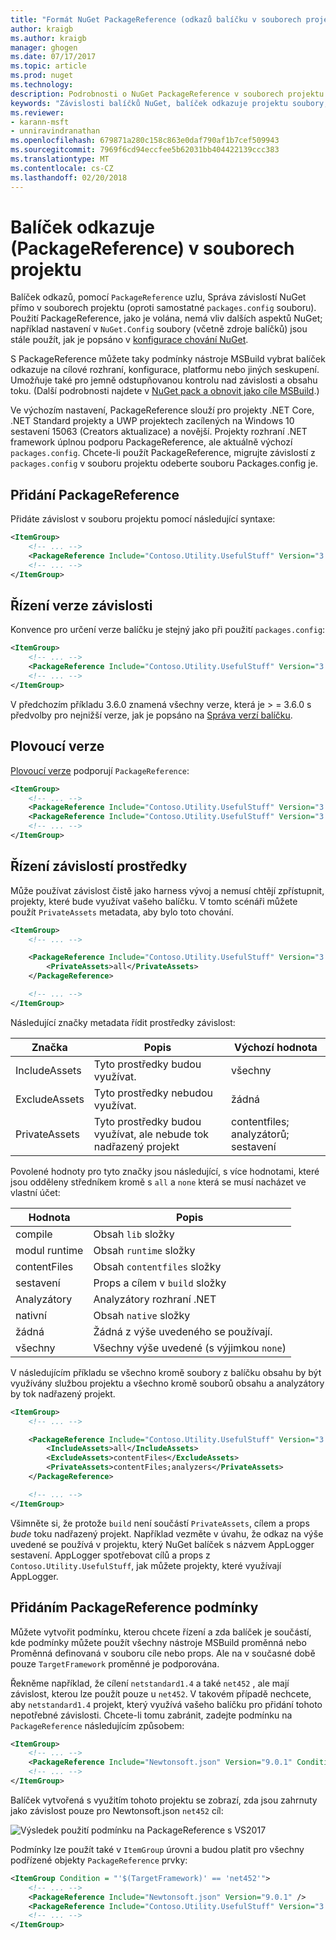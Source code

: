 ```yaml
---
title: "Formát NuGet PackageReference (odkazů balíčku v souborech projektu) | Microsoft Docs"
author: kraigb
ms.author: kraigb
manager: ghogen
ms.date: 07/17/2017
ms.topic: article
ms.prod: nuget
ms.technology: 
description: Podrobnosti o NuGet PackageReference v souborech projektu podporuje NuGet 4.0 + a VS2017 a .NET Core 2.0
keywords: "Závislosti balíčků NuGet, balíček odkazuje projektu soubory, PackageReference, souboru packages.config, VS2017, Visual Studio 2017, NuGet 4, .NET Core 2.0"
ms.reviewer:
- karann-msft
- unniravindranathan
ms.openlocfilehash: 679871a280c158c863e0daf790af1b7cef509943
ms.sourcegitcommit: 7969f6cd94eccfee5b62031bb404422139ccc383
ms.translationtype: MT
ms.contentlocale: cs-CZ
ms.lasthandoff: 02/20/2018
---
```

# <a name="package-references-packagereference-in-project-files"></a>Balíček odkazuje (PackageReference) v souborech projektu

Balíček odkazů, pomocí `PackageReference` uzlu, Správa závislostí NuGet přímo v souborech projektu (oproti samostatné `packages.config` souboru). Použití PackageReference, jako je volána, nemá vliv dalších aspektů NuGet; například nastavení v `NuGet.Config` soubory (včetně zdroje balíčků) jsou stále použít, jak je popsáno v [konfigurace chování NuGet](configuring-nuget-behavior.md).

S PackageReference můžete taky podmínky nástroje MSBuild vybrat balíček odkazuje na cílové rozhraní, konfigurace, platformu nebo jiných seskupení. Umožňuje také pro jemně odstupňovanou kontrolu nad závislosti a obsahu toku. (Další podrobnosti najdete v [NuGet pack a obnovit jako cíle MSBuild](../reference/msbuild-targets.md).)

Ve výchozím nastavení, PackageReference slouží pro projekty .NET Core, .NET Standard projekty a UWP projektech zacílených na Windows 10 sestavení 15063 (Creators aktualizace) a novější. Projekty rozhraní .NET framework úplnou podporu PackageReference, ale aktuálně výchozí `packages.config`. Chcete-li použít PackageReference, migrujte závislostí z `packages.config` v souboru projektu odeberte souboru Packages.config je.

## <a name="adding-a-packagereference"></a>Přidání PackageReference

Přidáte závislost v souboru projektu pomocí následující syntaxe:

```xml
<ItemGroup>
    <!-- ... -->
    <PackageReference Include="Contoso.Utility.UsefulStuff" Version="3.6.0" />
    <!-- ... -->
</ItemGroup>
```

## <a name="controlling-dependency-version"></a>Řízení verze závislosti

Konvence pro určení verze balíčku je stejný jako při použití `packages.config`:

```xml
<ItemGroup>
    <!-- ... -->
    <PackageReference Include="Contoso.Utility.UsefulStuff" Version="3.6.0" />
    <!-- ... -->
</ItemGroup>
```

V předchozím příkladu 3.6.0 znamená všechny verze, která je > = 3.6.0 s předvolby pro nejnižší verze, jak je popsáno na [Správa verzí balíčku](../reference/package-versioning.md#version-ranges-and-wildcards).

## <a name="floating-versions"></a>Plovoucí verze

[Plovoucí verze](../consume-packages/dependency-resolution.md#floating-versions) podporují `PackageReference`:

```xml
<ItemGroup>
    <!-- ... -->
    <PackageReference Include="Contoso.Utility.UsefulStuff" Version="3.6.*" />
    <PackageReference Include="Contoso.Utility.UsefulStuff" Version="3.6.0-beta*" />
    <!-- ... -->
</ItemGroup>
```

## <a name="controlling-dependency-assets"></a>Řízení závislostí prostředky

Může používat závislost čistě jako harness vývoj a nemusí chtějí zpřístupnit, projekty, které bude využívat vašeho balíčku. V tomto scénáři můžete použít `PrivateAssets` metadata, aby bylo toto chování.

```xml
<ItemGroup>
    <!-- ... -->

    <PackageReference Include="Contoso.Utility.UsefulStuff" Version="3.6.0">
        <PrivateAssets>all</PrivateAssets>
    </PackageReference>

    <!-- ... -->
</ItemGroup>
```

Následující značky metadata řídit prostředky závislost:

| Značka | Popis | Výchozí hodnota |
| --- | --- | --- |
| IncludeAssets | Tyto prostředky budou využívat. | všechny |
| ExcludeAssets | Tyto prostředky nebudou využívat. | žádná |
| PrivateAssets | Tyto prostředky budou využívat, ale nebude tok nadřazený projekt | contentfiles; analyzátorů; sestavení |

Povolené hodnoty pro tyto značky jsou následující, s více hodnotami, které jsou odděleny středníkem kromě s `all` a `none` která se musí nacházet ve vlastní účet:

| Hodnota | Popis |
| --- | ---
| compile | Obsah `lib` složky |
| modul runtime | Obsah `runtime` složky |
| contentFiles | Obsah `contentfiles` složky |
| sestavení | Props a cílem v `build` složky |
| Analyzátory | Analyzátory rozhraní .NET |
| nativní | Obsah `native` složky |
| žádná | Žádná z výše uvedeného se používají. |
| všechny | Všechny výše uvedené (s výjimkou `none`) |

V následujícím příkladu se všechno kromě soubory z balíčku obsahu by být využívány službou projektu a všechno kromě souborů obsahu a analyzátory by tok nadřazený projekt.

```xml
<ItemGroup>
    <!-- ... -->

    <PackageReference Include="Contoso.Utility.UsefulStuff" Version="3.6.0">
        <IncludeAssets>all</IncludeAssets>
        <ExcludeAssets>contentFiles</ExcludeAssets>
        <PrivateAssets>contentFiles;analyzers</PrivateAssets>
    </PackageReference>

    <!-- ... -->
</ItemGroup>
```

Všimněte si, že protože `build` není součástí `PrivateAssets`, cílem a props *bude* toku nadřazený projekt. Například vezměte v úvahu, že odkaz na výše uvedené se používá v projektu, který NuGet balíček s názvem AppLogger sestavení. AppLogger spotřebovat cílů a props z `Contoso.Utility.UsefulStuff`, jak můžete projekty, které využívají AppLogger.

## <a name="adding-a-packagereference-condition"></a>Přidáním PackageReference podmínky

Můžete vytvořit podmínku, kterou chcete řízení a zda balíček je součástí, kde podmínky můžete použít všechny nástroje MSBuild proměnná nebo Proměnná definovaná v souboru cíle nebo props. Ale na v současné době pouze `TargetFramework` proměnné je podporována.

Řekněme například, že cílení `netstandard1.4` a také `net452` , ale mají závislost, kterou lze použít pouze u `net452`. V takovém případě nechcete, aby `netstandard1.4` projekt, který využívá vašeho balíčku pro přidání tohoto nepotřebné závislosti. Chcete-li tomu zabránit, zadejte podmínku na `PackageReference` následujícím způsobem:

```xml
<ItemGroup>
    <!-- ... -->
    <PackageReference Include="Newtonsoft.json" Version="9.0.1" Condition="'$(TargetFramework)' == 'net452'" />
    <!-- ... -->
</ItemGroup>
```

Balíček vytvořená s využitím tohoto projektu se zobrazí, zda jsou zahrnuty jako závislost pouze pro Newtonsoft.json `net452` cíl:

![Výsledek použití podmínku na PackageReference s VS2017](media/PackageReference-Condition.png)

Podmínky lze použít také v `ItemGroup` úrovni a budou platit pro všechny podřízené objekty `PackageReference` prvky:

```xml
<ItemGroup Condition = "'$(TargetFramework)' == 'net452'">
    <!-- ... -->
    <PackageReference Include="Newtonsoft.json" Version="9.0.1" />
    <PackageReference Include="Contoso.Utility.UsefulStuff" Version="3.6.0" />
    <!-- ... -->
</ItemGroup>
```

